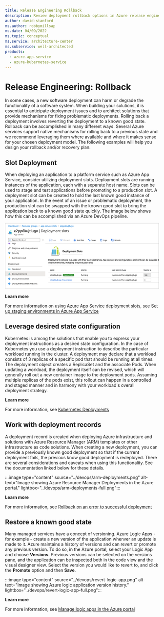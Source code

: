 ```yaml
---
title: Release Engineering Rollback
description: Review deployment rollback options in Azure release engineering, such as with Azure App Service, Azure Kubernetes Service (AKS), or Azure Resource Manager.
author: david-stanford
ms.author: robbymillsap
ms.date: 04/09/2022
ms.topic: conceptual
ms.service: architecture-center
ms.subservice: well-architected
products:
  - azure-app-service
  - azure-kubernetes-service
---
```


# Release Engineering: Rollback

In some cases, a new software deployment can harm or degrade the functionality of a software system. When building your solutions, it is essential to anticipate deployment issues and to architect solutions that provide mechanisms for fixing problematic deployments. Rolling back a deployment involves reverting the deployment to a known good state. 
Rollback can be accomplished in many different ways. Several Azure services support native mechanisms for rolling back to a previous state and we recommend leveraging them where available and where it makes sense for your chosen deployment model. 
The following examples will help you design your rollback and/or recovery plan.

## Slot Deployment

When deploying an application to a platform service such as Azure App Service, consider utilizing deployment slots. Deployment slots are running instances of the application, each with a separate host name. 
Slots can be used to stage and test applications before promoting to a production slot. A deployment slot can be created to hold the last known good instance of your application. In the event of an issue or problematic deployment, the production slot can be swapped with the known good slot to bring the application back to a known good state quickly.
The image below shows how this can be accomplished via an Azure DevOps pipeline.

![Image of Azure DevOps pipeline tests in the Azure DevOps portal.](../devops/app-service-slots.png)

**Learn more**

For more information on using Azure App Service deployment slots, see [Set up staging environments in Azure App Service](/azure/app-service/deploy-staging-slots)

## Leverage desired state configuration

Kubernetes is among the solutions that enable you to express your deployment instructions as a desired state configuration. 
In the case of Kubernetes you use a deployment instruction to describe the particular workload running in the cluster. A deployment may declare that a workload consists of 3 replicas of a specific pod that should be running at all times. The deployment object creates a ReplicaSet and the associate Pods. When updating a workload, the deployment itself can be revised, which will generally roll out a new container image to the deployment pods. 
Assuming multiple replicas of the pods exist, this rollout can happen in a controlled and staged manner and in harmony with your workload's overall deployment strategy.

**Learn more**

For more information, see [Kubernetes Deployments](https://kubernetes.io/docs/concepts/workloads/controllers/deployment/)

## Work with deployment records

A deployment record is created when deploying Azure infrastructure and solutions with Azure Resource Manager (ARM) templates or other infrastructure as code solutions. 
When creating a new deployment, you can provide a previously known good deployment so that if the current deployment fails, the previous know good deployment is redeployed. There are several considerations and caveats when using this functionality. See the documentation linked below for these details.

:::image type="content" source="../devops/arm-deployments.png" alt-text="Image showing Azure Resource Manager Deployments in the Azure portal." lightbox="../devops/arm-deployments-full.png":::

**Learn more**

For more information, see [Rollback on an error to successful deployment](/azure/azure-resource-manager/templates/rollback-on-error)

## Restore a known good state

Many managed services have a concept of versioning. 
Azure Logic Apps - for example - create a new version of the application whenver an update is made to it. Azure maintains a history of versions and can revert or promote any previous version. To do so, in the Azure portal, select your Logic App and choose **Versions**. Previous versions can be selected on the versions pane, and the application can be inspected both in the code view and the visual designer view. Select the version you would like to revert to, and click the **Promote** option and then **Save**.

:::image type="content" source="../devops/revert-logic-app.png" alt-text="Image showing Azure logic application version history." lightbox="../devops/revert-logic-app-full.png":::

**Learn more**

For more information, see [Manage logic apps in the Azure portal](/azure/logic-apps/manage-logic-apps-with-azure-portal)
